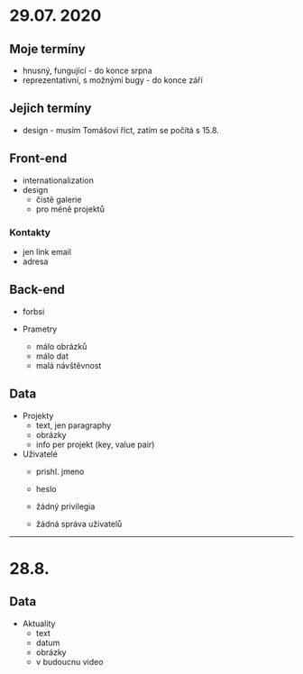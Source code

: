 # 29.07. 2020

## Moje termíny
  - hnusný, fungující - do konce srpna
  - reprezentativní, s možnými bugy - do konce září

## Jejich termíny
  - design - musím Tomášovi říct, zatím se počítá s 15.8.


## Front-end

- internationalization
- design
  - čistě galerie
  - pro méně projektů

### Kontakty
  - jen link email
  - adresa

## Back-end

- forbsi

- Prametry
    - málo obrázků
    - málo dat
    - malá návštěvnost


## Data

- Projekty
  - text, jen paragraphy
  - obrázky
  - info per projekt (key, value pair)
- Uživatelé
    - prishl. jmeno
    - heslo

    - žádný privilegia
    - žádná správa uživatelů


---
# 28.8.

## Data

- Aktuality
  - text
  - datum
  - obrázky
  - v budoucnu video
